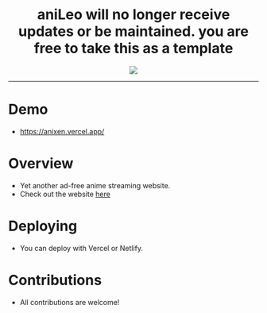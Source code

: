 <div align="center">

# aniLeo will no longer receive updates or be maintained. you are free to take this as a template

</div>

<p align="center">
  <img src="https://github.com/g0T-h/anixen/blob/main/public/FNLogo.png">
</p>

---
# Demo
- https://anixen.vercel.app/

# Overview
- Yet another ad-free anime streaming website.
- Check out the website [here](https://anixen-v2.vercel.app/)

# Deploying
- You can deploy with Vercel or Netlify.

# Contributions
- All contributions are welcome!
